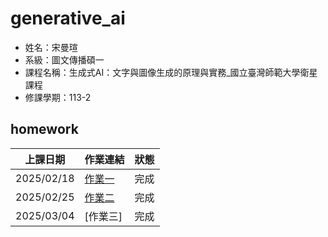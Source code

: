 # generative_ai

- 姓名：宋曼瑄
- 系級：圖文傳播碩一
- 課程名稱：生成式AI：文字與圖像生成的原理與實務_國立臺灣師範大學衛星課程
- 修課學期：113-2

## homework
|上課日期| 作業連結| 狀態|
|--| ---| --|
|2025/02/18| [作業一](./0218畫函數圖型.ipynb)| 完成|
|2025/02/25| [作業二](./0225第一個神經網路.ipynb)| 完成|
|2025/03/04| [作業三]| 完成|
